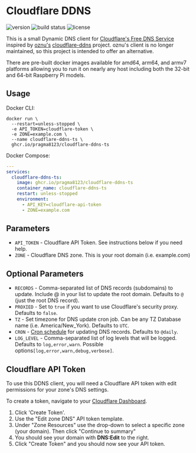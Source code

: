 # Cloudflare DDNS

![version](https://img.shields.io/github/package-json/v/Pragma8123/cloudflare-ddns-ts?style=for-the-badge) ![build status](https://img.shields.io/github/actions/workflow/status/Pragma8123/cloudflare-ddns-ts/build_and_push.yaml?event=release&style=for-the-badge) ![license](https://img.shields.io/github/license/Pragma8123/cloudflare-ddns-ts?style=for-the-badge)

This is a small Dynamic DNS client for [Cloudflare's Free DNS Service](https://cloudflare.com/dns) inspired by [oznu's](https://github.com/oznu) [cloudflare-ddns](https://github.com/oznu/docker-cloudflare-ddns) project. oznu's client is no longer maintained, so this project is intended to offer an alternative.

There are pre-built docker images available for amd64, arm64, and armv7 platforms allowing you to run it on nearly any host including both the 32-bit and 64-bit Raspberry Pi models.

## Usage

Docker CLI:

```shell
docker run \
  --restart=unless-stopped \
  -e API_TOKEN=cloudflare-token \
  -e ZONE=example.com \
  --name cloudflare-ddns-ts \
  ghcr.io/pragma8123/cloudflare-ddns-ts
```

Docker Compose:

```yaml
---
services:
  cloudflare-ddns-ts:
    image: ghcr.io/pragma8123/cloudflare-ddns-ts
    container_name: cloudflare-ddns-ts
    restart: unless-stopped
    environment:
      - API_KEY=cloudflare-api-token
      - ZONE=example.com
```

## Parameters

- `API_TOKEN` - Cloudflare API Token. See instructions below if you need help.
- `ZONE` - Cloudflare DNS zone. This is your root domain (i.e. example.com)

## Optional Parameters

- `RECORDS` - Comma-separated list of DNS records (subdomains) to update. Include @ in your list to update the root domain. Defaults to `@` (just the root DNS record).
- `PROXIED` - Set to `true` if you want to use Cloudflare's security proxy. Defaults to `false`.
- `TZ` - Set timezone for DNS update cron job. Can be any TZ Database name (i.e. America/New_York). Defaults to `UTC`.
- `CRON` - [Cron schedule](https://crontab.guru/) for updating DNS records. Defaults to `@daily`.
- `LOG_LEVEL` - Comma-separated list of log levels that will be logged. Defaults to `log,error,warn`. Possible options`[log,error,warn,debug,verbose]`.

## Cloudflare API Token

To use this DDNS client, you will need a Cloudflare API token with edit permissions for your zone's DNS settings.

To create a token, navigate to your [Cloudflare Dashboard](https://dash.cloudflare.com/profile/api-tokens).

1. Click 'Create Token'.
2. Use the "Edit zone DNS" API token template.
3. Under "Zone Resources" use the drop-down to select a specific zone (your domain). Then click "Continue to summary"
4. You should see your domain with **DNS:Edit** to the right.
5. Click "Create Token" and you should now see your API token.
